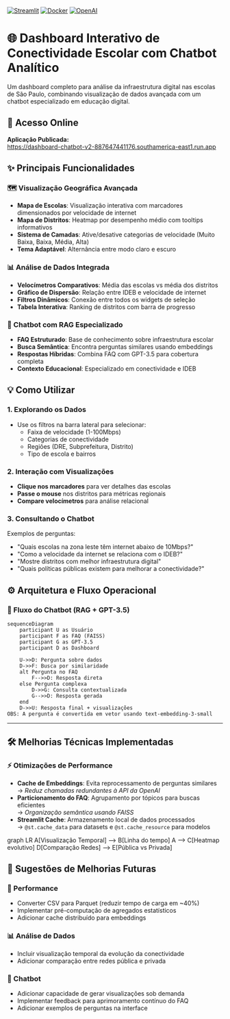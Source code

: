 [![Streamlit](https://img.shields.io/badge/Streamlit-FF4B4B?style=for-the-badge&logo=Streamlit&logoColor=white)](https://dashboard-chatbot-v2-887647441176.southamerica-east1.run.app)
[![Docker](https://img.shields.io/badge/Docker-2496ED?style=for-the-badge&logo=docker&logoColor=white)](https://hub.docker.com/r/daniellsantanaa/dashboard-chatbot)
[![OpenAI](https://img.shields.io/badge/GPT-3.5_Turbo-412991?style=for-the-badge&logo=openai&logoColor=white)](https://platform.openai.com/docs/models/gpt-3.5-turbo)

# 🌐 Dashboard Interativo de Conectividade Escolar com Chatbot Analítico

Um dashboard completo para análise da infraestrutura digital nas escolas de São Paulo, combinando visualização de dados avançada com um chatbot especializado em educação digital.

## 🚀 Acesso Online
**Aplicação Publicada:**  
https://dashboard-chatbot-v2-887647441176.southamerica-east1.run.app

## ✨ Principais Funcionalidades

### 🗺️ Visualização Geográfica Avançada
- **Mapa de Escolas**: Visualização interativa com marcadores dimensionados por velocidade de internet
- **Mapa de Distritos**: Heatmap por desempenho médio com tooltips informativos
- **Sistema de Camadas**: Ative/desative categorias de velocidade (Muito Baixa, Baixa, Média, Alta)
- **Tema Adaptável**: Alternância entre modo claro e escuro

### 📊 Análise de Dados Integrada
- **Velocímetros Comparativos**: Média das escolas vs média dos distritos
- **Gráfico de Dispersão**: Relação entre IDEB e velocidade de internet
- **Filtros Dinâmicos**: Conexão entre todos os widgets de seleção
- **Tabela Interativa**: Ranking de distritos com barra de progresso

### 🤖 Chatbot com RAG Especializado
- **FAQ Estruturado**: Base de conhecimento sobre infraestrutura escolar
- **Busca Semântica**: Encontra perguntas similares usando embeddings
- **Respostas Híbridas**: Combina FAQ com GPT-3.5 para cobertura completa
- **Contexto Educacional**: Especializado em conectividade e IDEB

## 💡 Como Utilizar

### 1. Explorando os Dados
- Use os filtros na barra lateral para selecionar:
  - Faixa de velocidade (1-100Mbps)
  - Categorias de conectividade
  - Regiões (DRE, Subprefeitura, Distrito)
  - Tipo de escola e bairros

### 2. Interação com Visualizações
- **Clique nos marcadores** para ver detalhes das escolas
- **Passe o mouse** nos distritos para métricas regionais
- **Compare velocímetros** para análise relacional

### 3. Consultando o Chatbot
Exemplos de perguntas:
- "Quais escolas na zona leste têm internet abaixo de 10Mbps?"
- "Como a velocidade da internet se relaciona com o IDEB?"
- "Mostre distritos com melhor infraestrutura digital"
- "Quais políticas públicas existem para melhorar a conectividade?"


## ⚙️ Arquitetura e Fluxo Operacional

### 🔄 Fluxo do Chatbot (RAG + GPT-3.5)
```mermaid
sequenceDiagram
    participant U as Usuário
    participant F as FAQ (FAISS)
    participant G as GPT-3.5
    participant D as Dashboard
    
    U->>D: Pergunta sobre dados
    D->>F: Busca por similaridade
    alt Pergunta no FAQ
        F-->>D: Resposta direta
    else Pergunta complexa
        D->>G: Consulta contextualizada
        G-->>D: Resposta gerada
    end
    D->>U: Resposta final + visualizações
OBS: A pergunta é convertida em vetor usando text-embedding-3-small
```
---
## 🛠️ Melhorias Técnicas Implementadas

### ⚡ Otimizações de Performance
- **Cache de Embeddings**: Evita reprocessamento de perguntas similares  
  → *Reduz chamadas redundantes à API da OpenAI*
- **Particionamento do FAQ**: Agrupamento por tópicos para buscas eficientes  
  → *Organização semântica usando FAISS*
- **Streamlit Cache**: Armazenamento local de dados processados  
  → `@st.cache_data` para datasets e `@st.cache_resource` para modelos

graph LR
    A[Visualização Temporal] --> B[Linha do tempo]
    A --> C[Heatmap evolutivo]
    D[Comparação Redes] --> E[Pública vs Privada]

## 🔧 Sugestões de Melhorias Futuras
### 🚀 Performance
- Converter CSV para Parquet (reduzir tempo de carga em ~40%)
- Implementar pré-computação de agregados estatísticos
- Adicionar cache distribuído para embeddings

### 📊 Análise de Dados
- Incluir visualização temporal da evolução da conectividade
- Adicionar comparação entre redes pública e privada
### 🤖 Chatbot
- Adicionar capacidade de gerar visualizações sob demanda
- Implementar feedback para aprimoramento contínuo do FAQ
- Adicionar exemplos de perguntas na interface



